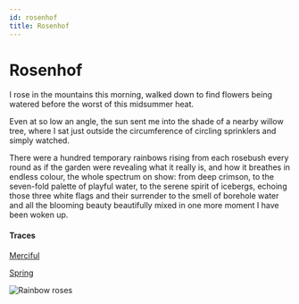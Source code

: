 ```yaml
---
id: rosenhof
title: Rosenhof
---
```


# Rosenhof

I rose in the mountains this morning,
walked down to find flowers being watered
before the worst of this midsummer heat.

Even at so low an angle, the sun sent me
into the shade of a nearby willow tree,
where I sat just outside the circumference
of circling sprinklers and simply watched.

There were a hundred temporary rainbows
rising from each rosebush every round
as if the garden were revealing
what it really is, and how it breathes
in endless colour, the whole spectrum
on show: from deep crimson, to the seven-fold
palette of playful water, to the serene spirit
of icebergs, echoing those three white flags
and their surrender to the smell
of borehole water and all the blooming
beauty beautifully mixed in one
more moment I have been woken up.

#### Traces

[Merciful](https://www.youtube.com/watch?v=H3v9unphfi0 "The first pirated song ever")

[Spring](https://www.youtube.com/watch?v=TKthRw4KjEg "Perlman conducts playfully")

![Rainbow roses](../img/rainbow_roses.jpg)